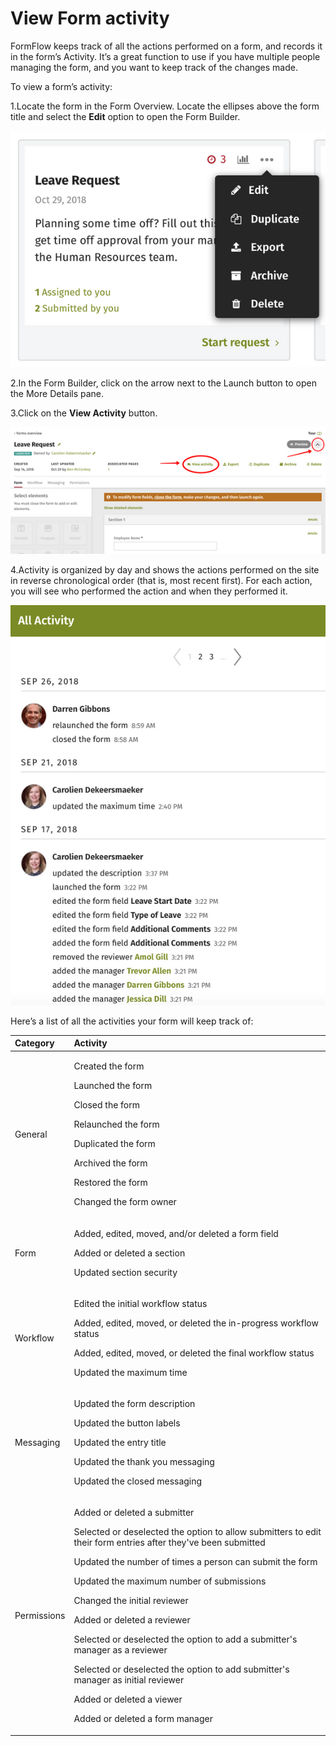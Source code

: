 # View Form activity



FormFlow keeps track of all the actions performed on a form, and records it in the form’s Activity. It’s a great function to use if you have multiple people managing the form, and you want to keep track of the changes made.

To view a form’s activity:

1.Locate the form in the Form Overview. Locate the ellipses above the form title and select the **Edit** option to open the Form Builder.

![](../../../.gitbook/assets/1%20%2830%29.png)



2.In the Form Builder, click on the arrow next to the Launch button to open the More Details pane.

3.Click on the **View Activity** button.

![](../../../.gitbook/assets/2%20%2873%29.png)

4.Activity is organized by day and shows the actions performed on the site in reverse chronological order \(that is, most recent first\). For each action, you will see who performed the action and when they performed it.

![](../../../.gitbook/assets/3%20%2840%29.png)

Here’s a list of all the activities your form will keep track of:

<table>
  <thead>
    <tr>
      <th style="text-align:left">Category</th>
      <th style="text-align:left">Activity</th>
    </tr>
  </thead>
  <tbody>
    <tr>
      <td style="text-align:left">General</td>
      <td style="text-align:left">
        <p>Created the form</p>
        <p>Launched the form</p>
        <p>Closed the form</p>
        <p>Relaunched the form</p>
        <p>Duplicated the form</p>
        <p>Archived the form</p>
        <p>Restored the form</p>
        <p>Changed the form owner</p>
      </td>
    </tr>
    <tr>
      <td style="text-align:left">Form</td>
      <td style="text-align:left">
        <p>Added, edited, moved, and/or deleted a form field</p>
        <p>Added or deleted a section</p>
        <p>Updated section security</p>
      </td>
    </tr>
    <tr>
      <td style="text-align:left">Workflow</td>
      <td style="text-align:left">
        <p>Edited the initial workflow status</p>
        <p>Added, edited, moved, or deleted the in-progress workflow status</p>
        <p>Added, edited, moved, or deleted the final workflow status</p>
        <p>Updated the maximum time</p>
      </td>
    </tr>
    <tr>
      <td style="text-align:left">Messaging</td>
      <td style="text-align:left">
        <p>Updated the form description</p>
        <p>Updated the button labels</p>
        <p>Updated the entry title</p>
        <p>Updated the thank you messaging</p>
        <p>Updated the closed messaging</p>
      </td>
    </tr>
    <tr>
      <td style="text-align:left">Permissions</td>
      <td style="text-align:left">
        <p>Added or deleted a submitter</p>
        <p>Selected or deselected the option to allow submitters to edit their form
          entries after they&apos;ve been submitted</p>
        <p>Updated the number of times a person can submit the form</p>
        <p>Updated the maximum number of submissions</p>
        <p>Changed the initial reviewer</p>
        <p>Added or deleted a reviewer</p>
        <p>Selected or deselected the option to add a submitter&apos;s manager as
          a reviewer</p>
        <p>Selected or deselected the option to add submitter&apos;s manager as initial
          reviewer</p>
        <p>Added or deleted a viewer</p>
        <p>Added or deleted a form manager</p>
      </td>
    </tr>
  </tbody>
</table>